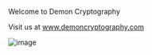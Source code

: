 Welcome to Demon Cryptography 

Visit us at www.demoncryptography.com

![image](https://user-images.githubusercontent.com/40747156/175827164-4716a985-d7bf-4358-a0f3-6357746ef3ed.png)

